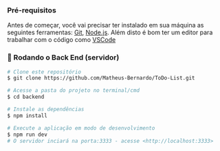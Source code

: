 ### Pré-requisitos

Antes de começar, você vai precisar ter instalado em sua máquina as seguintes ferramentas:
[Git](https://git-scm.com), [Node.js](https://nodejs.org/en/). 
Além disto é bom ter um editor para trabalhar com o código como [VSCode](https://code.visualstudio.com/)

### 🎲 Rodando o Back End (servidor)

```bash
# Clone este repositório
$ git clone https://github.com/Matheus-Bernardo/ToDo-List.git

# Acesse a pasta do projeto no terminal/cmd
$ cd backend

# Instale as dependências
$ npm install

# Execute a aplicação em modo de desenvolvimento
$ npm run dev
# O servidor inciará na porta:3333 - acesse <http://localhost:3333>
